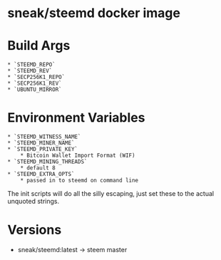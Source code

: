 # sneak/steemd docker image

# Build Args

    * `STEEMD_REPO`
    * `STEEMD_REV`
    * `SECP256K1_REPO`
    * `SECP256K1_REV`
    * `UBUNTU_MIRROR`

# Environment Variables

    * `STEEMD_WITNESS_NAME`
    * `STEEMD_MINER_NAME`
    * `STEEMD_PRIVATE_KEY`
        * Bitcoin Wallet Import Format (WIF)
    * `STEEMD_MINING_THREADS`
        * default 8
    * `STEEMD_EXTRA_OPTS`
        * passed in to steemd on command line

The init scripts will do all the silly escaping, just set these
to the actual unquoted strings.

# Versions

* sneak/steemd:latest -> steem master
